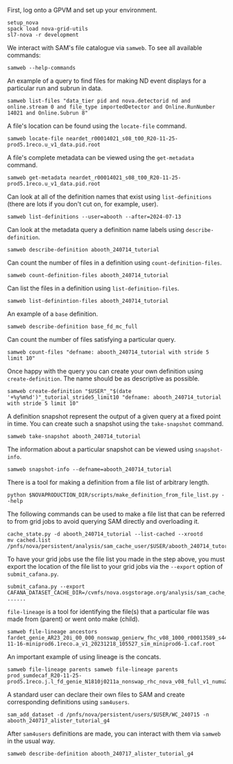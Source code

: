 First, log onto a GPVM and set up your environment.
```
setup_nova
spack load nova-grid-utils
sl7-nova -r development
```

We interact with SAM's file catalogue via `samweb`. To see all available commands:
```
samweb --help-commands
```

An example of a query to find files for making ND event displays for a particular run and subrun in data. 
```
samweb list-files "data_tier pid and nova.detectorid nd and online.stream 0 and file_type importedDetector and Online.RunNumber 14021 and Online.Subrun 8"
```

A file's location can be found using the `locate-file` command.
```
samweb locate-file neardet_r00014021_s08_t00_R20-11-25-prod5.1reco.u_v1_data.pid.root
```

A file's complete metadata can be viewed using the `get-metadata` command.
```
samweb get-metadata neardet_r00014021_s08_t00_R20-11-25-prod5.1reco.u_v1_data.pid.root
```

Can look at all of the definition names that exist using `list-definitions` (there are lots if you don't cut on, for example, user).
```
samweb list-definitions --user=abooth --after=2024-07-13
```

Can look at the metadata query a definition name labels using `describe-definition`.
```
samweb describe-definition abooth_240714_tutorial
```

Can count the number of files in a definition using `count-definition-files`.
```
samweb count-definition-files abooth_240714_tutorial
```

Can list the files in a definition using `list-definition-files`.
```
samweb list-definintion-files abooth_240714_tutorial
```

An example of a `base` definition.
```
samweb describe-definition base_fd_mc_full
```

Can count the number of files satisfying a particular query.
```
samweb count-files "defname: abooth_240714_tutorial with stride 5 limit 10"
```

Once happy with the query you can create your own definition using `create-definition`. The name should be as descriptive as possible.
```
samweb create-definition "$USER"_"$(date '+%y%m%d')"_tutorial_stride5_limit10 "defname: abooth_240714_tutorial with stride 5 limit 10"
```

A definition snapshot represent the output of a given query at a fixed point in time. You can create such a snapshot using the `take-snapshot` command.
```
samweb take-snapshot abooth_240714_tutorial
```

The information about a particular snapshot can be viewed using `snapshot-info`.
```
samweb snapshot-info --defname=abooth_240714_tutorial
```

There is a tool for making a definition from a file list of arbitrary length.
```
python $NOVAPRODUCTION_DIR/scripts/make_definition_from_file_list.py --help
```

The following commands can be used to make a file list that can be referred to from grid jobs to avoid querying SAM directly and overloading it.
```
cache_state.py -d abooth_240714_tutorial --list-cached --xrootd
mv cached.list /pnfs/nova/persistent/analysis/sam_cache_user/$USER/abooth_240714_tutorial.list
```

To have your grid jobs use the file list you made in the step above, you must export the location of the file list to your grid jobs via the `--export` option of `submit_cafana.py`.
```
submit_cafana.py --export CAFANA_DATASET_CACHE_DIR=/cvmfs/nova.osgstorage.org/analysis/sam_cache_user ......
```

`file-lineage` is a tool for identifying the file(s) that a particular file was made from (parent) or went onto make (child).
```
samweb file-lineage ancestors fardet_genie_AR23_20i_00_000_nonswap_genierw_fhc_v08_1000_r00013589_s44_c000_R23-11-16-miniprod6.1reco.a_v1_20231218_105527_sim_miniprod6-1.caf.root
```

An important example of using lineage is the concats.
```
samweb file-lineage parents samweb file-lineage parents prod_sumdecaf_R20-11-25-prod5.1reco.j.l_fd_genie_N1810j0211a_nonswap_rhc_nova_v08_full_v1_numu2020_149_of_150.root
```

A standard user can declare their own files to SAM and create corresponding definitions using `sam4users`.
```
sam_add_dataset -d /pnfs/nova/persistent/users/$USER/WC_240715 -n abooth_240717_alister_tutorial_g4
```

After `sam4users` definitions are made, you can interact with them via `samweb` in the usual way.
```
samweb describe-definition abooth_240717_alister_tutorial_g4
```
